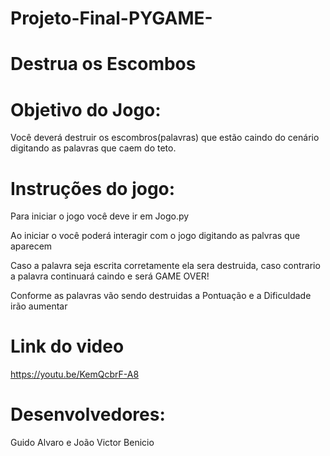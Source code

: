 # Projeto-Final-PYGAME-


# Destrua os Escombos

# Objetivo do Jogo:
Você deverá destruir os escombros(palavras) que estão caindo do cenário digitando as palavras que caem do teto.

# Instruções do jogo:

Para iniciar o jogo você deve ir em Jogo.py

Ao iniciar o você poderá interagir com o jogo digitando as palvras que aparecem

Caso a palavra seja escrita corretamente ela sera destruida, caso contrario a palavra continuará caindo e será GAME OVER!

Conforme as palavras vão sendo destruidas a Pontuação e a Dificuldade irão aumentar

# Link do video

https://youtu.be/KemQcbrF-A8

# Desenvolvedores:

Guido Alvaro e João Victor Benicio


